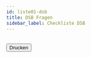 ```yaml
---
id: liste01-dsb
title: DSB Fragen
sidebar_label: Checkliste DSB 
---
```


<table id="dsaListe"> </table> <!-- Hier wird alles reingepackt -->  
	
<!-- Hier nur Drucken --->

<div id="listeTab"> 
	<input type="button" class="knopf trans" id="listeBlau" value="Drucken" onclick="window.print();" />
</div>

<p hidden><img src="/img/zur.png" width="20" onload="dsaListe01(2)" /></p> <!-- Initialisierung ------------>
